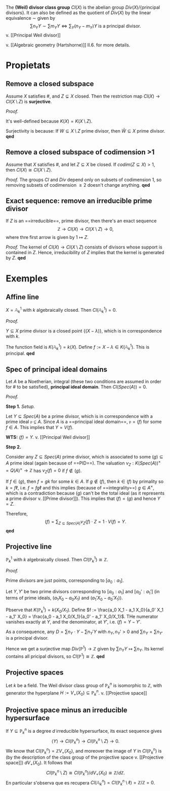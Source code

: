 The **(Weil) divisor class group** $Cl(X)$ is the abelian group $Div(X)/\{\textrm{principal\ divisors}\}$. It can also be defined as the quotient of $Div(X)$ by the linear equivalence $\sim$ given by $$\sum n_Y Y \sim \sum m_Y Y \iff \sum_Y (n_Y-m_Y)Y \mbox{ is a principal divisor.}$$
v. [[Principal Weil divisor]]

v. [[Algebraic geometry (Hartshorne)]] II.6. for more details.

# Propietats

## Remove a closed subspace

Assume $X$ satisfies #, and $Z \subsetneq X$ closed. Then the restriction map $Cl(X) \to Cl(X \setminus Z)$ is **surjective**.

*Proof.*

It's well-defined because $K(X) = K(X \setminus Z)$.

Surjectivity is because: If $W \subseteq X \setminus Z$ prime divisor, then $\bar W \subseteq X$ prime divisor. **qed**

## Remove a closed subspace of codimension >1

Assume that $X$ satisfies #, and let $Z \subseteq X$ be closed. If $codim(Z \subseteq X) > 1$, then $Cl(X) \cong Cl(X \setminus Z)$.

*Proof.* The groups $Cl$ and $Div$ depend only on subsets of codimension 1, so removing subsets of codimension $\geq 2$ doesn't change anything. **qed**

## Exact sequence: remove an irreducible prime divisor

If $Z$ is an ==irreducible==, prime divisor, then there's an exact sequence$$\mathbb{Z} \to Cl(X) \to Cl(X \setminus Z) \to 0,$$where thre first arrow is given by $1 \mapsto Z$.

*Proof.* The kernel of $Cl(X) \to Cl(X \setminus Z)$ consists of divisors whose support is contained in $Z$. Hence, irreducibility of $Z$ implies that the kernel is generated by $Z$. **qed**

# Exemples

## Affine line

$X = \mathbb{A}^1_k$ with $k$ algebraically closed. Then $Cl(\mathbb{A}^1_k) = 0$.

*Proof.*

$Y \subseteq X$ prime divisor is a closed point $\{(X-\lambda)\}$, which is in correspondence with $k$.

The function field is $K(\mathbb{A}^1_k) = k(X)$. Define $f := X - \lambda \in K(\mathbb{A}^1_k)$. This is principal. **qed**

## Spec of principal ideal domains

Let $A$ be a Noetherian, integral (these two conditions are assumed in order for # to be satisfied), **principal ideal domain**. Then $Cl(Spec(A)) = 0$.

*Proof.*

**Step 1.** *Setup.*

Let $Y \subseteq Spec(A)$ be a prime divisor, which is in correspondence with a prime ideal $\mathfrak{p} \subseteq A$. Since $A$ is a ==principal ideal domain==, $\mathfrak{p} = (f)$ for some $f \in A$. This implies that $Y = V(f)$.

**WTS:** *$(f) = Y$.* v. [[Principal Weil divisor]]

**Step 2.**

Consider any $Z \subseteq Spec(A)$ prime divisor, which is associated to some $(g) \subseteq A$ prime ideal (again because of ==PID==). The valuation $\nu_Z: K(Spec(A))^\times = Q(A)^\times \to \mathbb{Z}$ has $\nu_Z(f) = 0$ if $f \notin (g)$.

If $f \in (g)$, then $f = gk$ for some $k \in A$. If $g \notin (f)$, then $k \in (f)$ by primality so $k = f\ell$, i.e. $f = fg\ell$ and this implies (because of ==integrality==) $g \in A^\times$, which is a contradiction because $(g)$ can't be the total ideal (as it represents a prime divisor v. [[Prime divisor]]). This implies that $(f) = (g)$ and hence $Y = Z$.

Therefore,$$(f) = \sum_{Z \subseteq Spec(A)} \nu_Z(f) \cdot Z = 1 \cdot V(f) = Y.$$
**qed**

## Projective line

$\mathbb{P}^1_k$ with $k$ algebraically closed. Then $Cl(\mathbb{P}^1_k) \cong \mathbb{Z}$.

*Proof.*

Prime divisors are just points, corresponding to $[a_0:a_1]$.

Let $Y, Y'$ be two prime divisors corresponding to $[a_0:a_1]$ and $[a_0':a_1']$ (in terms of prime ideals, $(a_1 X_0 - a_0 X_1)$ and $(a_1' X_0 - a_0' X_1)$).

Pbserve that $K(\mathbb{P}^1_k) = k(X_0/X_1)$. Define $f := \frac{a_0 X_1 - a_1 X_0}{a_0' X_1 - a_1' X_0} = \frac{a_0 - a_1 X_0/X_1}{a_0' - a_1' X_0/X_1}$. THe numerator vanishes exactly at $Y$, and the denominator, at $Y'$, i.e. $(f) = Y-Y'$.

As a consequence, any $D = \sum n_Y \cdot Y - \sum n_Y' Y$ with $n_Y, n_Y' > 0$ and $\sum n_Y  = \sum n_{Y'}$ is a principal divisor.

Hence we get a surjective map $Div(\mathbb{P}^1) \to \mathbb{Z}$ given by $\sum n_Y Y \mapsto \sum n_Y$. Its kernel contains all pricipal divisors, so $Cl(\mathbb{P}^1) \cong \mathbb{Z}$. **qed**

## Projective spaces

Let $k$ be a field. The Weil divisor class group of $\mathbb{P}^n_k$ is isomorphic to $\mathbb{Z}$, with generator the hyperplane $H := V_+(X_0) \subseteq \mathbb{P}^n_k$. v. [[Projective space]]

## Projective space minus an irreducible hypersurface

If $Y \subseteq \mathbb{P}^n_k$ is a degree $d$ irreducible hypersurface, its exact sequence gives$$\langle Y \rangle \to Cl(\mathbb{P}^n_k) \to Cl(\mathbb{P}^n_k\setminus Z) \to 0.$$
We know that $Cl(\mathbb{P}^n_k) = \mathbb{Z} V_+(X_0)$, and moreover the image of $Y$ in $Cl(\mathbb{P}^n_k)$ is (by the description of the class group of the projective space v. [[Projective space]]) $dV_+(X_0)$. It follows that$$Cl(\mathbb{P}^n_k\setminus Z) \cong Cl(\mathbb{P}^n_k)/dV_+(X_0) \cong \mathbb{Z}/d\mathbb{Z}.$$
En particular s'observa que es recupera $Cl(\mathbb{A}^n_k) = Cl(\mathbb{P}^n_k \setminus \ell) = \mathbb{Z}/\mathbb{Z} = 0$.